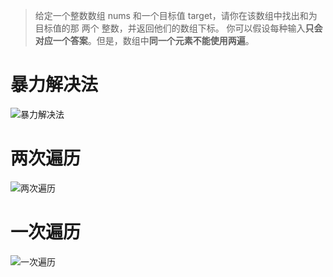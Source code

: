 > 给定一个整数数组 nums 和一个目标值 target，请你在该数组中找出和为目标值的那 两个 整数，并返回他们的数组下标。
> 你可以假设每种输入**只会对应一个答案**。但是，数组中**同一个元素不能使用两遍**。

# 暴力解决法
![暴力解决法](../../Evolving/01_LeetCode/pic/两数之和.png)

# 两次遍历
![两次遍历](../../Evolving/01_LeetCode/pic/两数之和_两次遍历.png)

# 一次遍历
![一次遍历](../../Evolving/01_LeetCode/pic/两数之和_一次遍历.png)